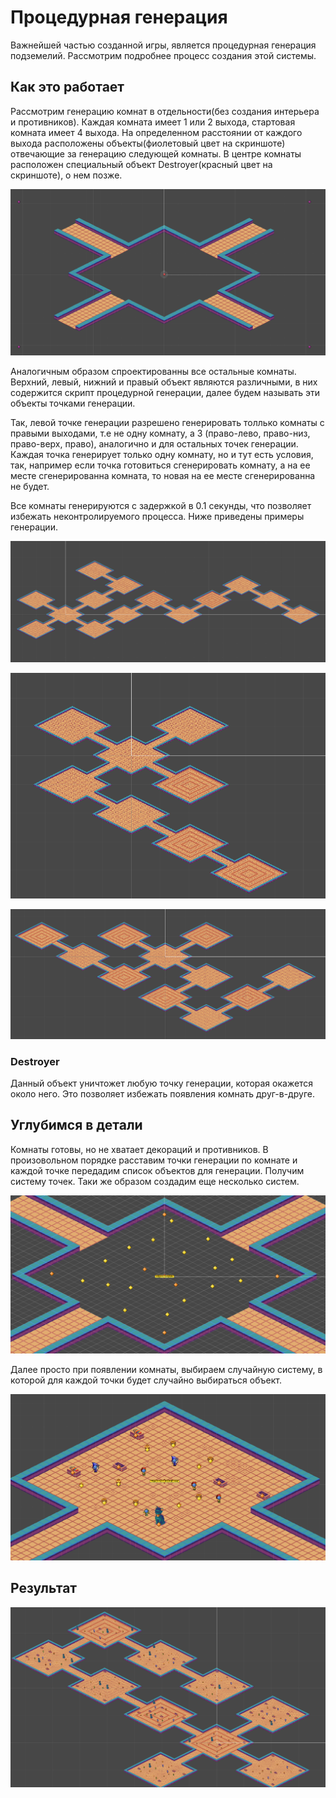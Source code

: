 # Процедурная генерация

Важнейшей частью созданной игры, является процедурная генерация подземелий. Рассмотрим подробнее процесс создания этой системы.

## Как это работает

Рассмотрим генерацию комнат в отдельности(без создания интерьера и противников). Каждая комната имеет 1 или 2 выхода, стартовая комната имеет 4 выхода. На определенном расстоянии от каждого выхода расположены объекты(фиолетовый цвет на скриншоте) отвечающие за генерацию следующей комнаты. В центре комнаты расположен специальный объект Destroyer(красный цвет на скриншоте), о нем позже.

![](Images/EntryRoom.png)

Аналогичным образом спроектированны все остальные комнаты. Верхний, левый, нижний и правый объект являются различными, в них содержится скрипт процедурной генерации, далее будем называть эти объекты точками генерации.

Так, левой точке генерации разрешено генерировать толлько комнаты с правыми выходами, т.е не одну комнату, а 3 (право-лево, право-низ, право-верх, право), аналогично и для остальных точек генерации. Каждая точка генерирует только одну комнату, но и тут есть условия, так, например если точка готовиться сгенерировать комнату, а на ее месте сгенерированна комната, то новая на ее месте сгенерированна не будет.

Все комнаты генерируются с задержкой в 0.1 секунды, что позволяет избежать неконтролируемого процесса. Ниже приведены примеры генерации.

![](Images/PG1.png)

![](Images/PG2.png)

![](Images/PG3.png)

### Destroyer

Данный объект уничтожет любую точку генерации, которая окажется около него. Это позволяет избежать появления комнать друг-в-друге.

## Углубимся в детали

Комнаты готовы, но не хватает декораций и противников.
В произовольном порядке расставим точки генерации по комнате и каждой точке передадим список объектов для генерации. Получим систему точек. Таки же образом создадим еще несколько систем.

![](Images/RandObj.png)

Далее просто при появлении комнаты, выбираем случайную систему, в которой для каждой точки будет случайно выбираться объект.

![](Images/ROGen.png)

## Результат

![](Images/RORes.png)
